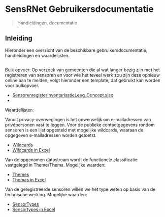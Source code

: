 # SensRNet Gebruikersdocumentatie
> Handleidingen, documentatie

## Inleiding
Hieronder een overzicht van de beschikbare gebruikersdocumentatie, handleidingen en waardelijsten.

##
Bulk opvoer:
Op verzoek van gemeenten die al wat langer bezig zijn met het registreren van sensoren en voor wie het teveel werk zou zijn deze opnieuw online aan te melden, volgt hieronder een template, dat gebruikt kan worden voor bulkopvoer.

- [SensorenregisterInventarisatieLeeg_Concept.xlsx](SensorenregisterInventarisatieLeeg_Concept.xlsx)
- 

Waardelijsten:

Vanuit privacy-overwegingen is het onwenselijk om e-mailadressen van privépersonen vast te leggen. Voor de publieke contactgegevens rondom sensoren is een lijst opgesteld met mogelijke wildcards, waaraan de opgegeven e-mailadressen worden getoetst. 
- [Wildcards](WildcardsEmail.md) 
- [Wildcards in Excel](Waardelijst_Wildcards.xlsx)

Van de opgenomen datastream wordt de functionele classificatie vastgelegd in Theme/Thema. Mogelijke waarden:
- [Themes](Themes.md)
- [Themas in Excel](Waardelijst_Thema.xlsx)

Van de geregistreerde sensoren willen we het type weten op basis van de technische werking. Mogelijke waarden:
- [SensorTypes](SensorTypes.md)
- [Sensortypes in Excel](Waardelijst_Sensortypes.xlsx)

